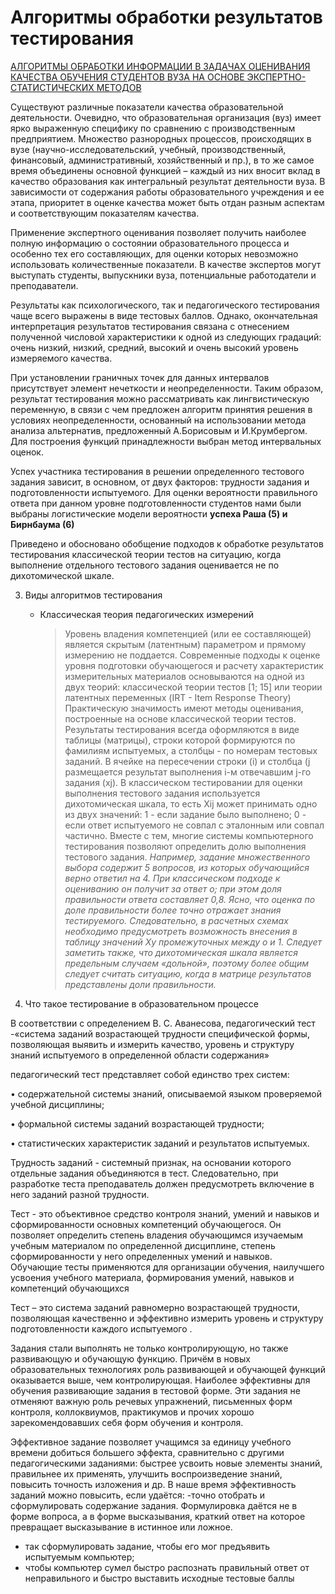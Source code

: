 # Алгоритмы обработки результатов тестирования


[АЛГОРИТМЫ ОБРАБОТКИ ИНФОРМАЦИИ В ЗАДАЧАХ
ОЦЕНИВАНИЯ КАЧЕСТВА ОБУЧЕНИЯ СТУДЕНТОВ ВУЗА НА
ОСНОВЕ ЭКСПЕРТНО-СТАТИСТИЧЕСКИХ МЕТОДОВ](ИСиТехн\Статья_2021\thesis_tpu-2003-32.pdf)


Существуют различные показатели качества образовательной деятельности. Очевидно, что образовательная организация (вуз) имеет ярко выраженную специфику по сравнению с производственным предприятием. Множество разнородных процессов, происходящих в вузе (научно-исследовательский, учебный, производственный, финансовый, административный, хозяйственный и пр.), в то же самое время объединены основной функцией – каждый из них вносит вклад в
качество образования как интегральный результат деятельности вуза. В зависимости от содержания работы образовательного учреждения и ее этапа, приоритет в оценке качества может быть отдан разным аспектам и соответствующим показателям качества. 

Применение экспертного оценивания позволяет получить наиболее полную информацию о состоянии образовательного процесса и особенно тех его
составляющих, для оценки которых невозможно использовать количественные показатели. В качестве экспертов могут выступать студенты, выпускники вуза, 
потенциальные работодатели и преподаватели. 

Результаты как психологического, так и педагогического тестирования чаще всего выражены в виде тестовых баллов. Однако, окончательная интерпретация
результатов тестирования связана с отнесением полученной числовой характеристики к одной из следующих градаций: очень низкий, низкий, средний, 
высокий и очень высокий уровень измеряемого качества.

При установлении граничных точек для данных интервалов присутствует элемент нечеткости и неопределенности. Таким образом, результат тестирования можно рассматривать как лингвистическую переменную, в связи с чем предложен алгоритм принятия решения в условиях неопределенности, основанный на использовании метода анализа альтернатив, предложенный А.Борисовым и И.Крумбергом. Для построения функций принадлежности выбран метод интервальных оценок. 

Успех участника тестирования в решении определенного тестового задания зависит, в основном, от двух факторов: трудности задания и подготовленности
испытуемого. Для оценки вероятности правильного ответа при данном уровне подготовленности студентов нами были выбраны логистические модели вероятности
__успеха Раша (5) и Бирнбаума (6)__

Приведено и обосновано обобщение подходов к обработке результатов тестирования классической теории тестов на ситуацию, когда выполнение отдельного тестового задания оценивается не по дихотомической шкале.


3. Виды алгоритмов тестирования

    - Классическая теория педагогических измерений
        > Уровень владения компетенцией (или ее составляющей) является скрытым (латентным) параметром и прямому измерению не поддается. Современные подходы к оценке уровня подготовки обучающегося и расчету характеристик измерительных материалов основываются на одной из двух теорий: классической теории тестов [1; 15] или теории латентных переменных (IRT - Item Response Theory)
        > Практическую значимость имеют методы оценивания, построенные на основе классической теории тестов.
        > Результаты тестирования всегда оформляются в виде таблицы (матрицы), строки которой формируются по фамилиям испытуемых, а столбцы - по номерам тестовых заданий. В ячейке на пересечении строки (i) и столбца (j размещается результат выполнения i-м отвечавшим j-го задания (xj). В классическом тестировании для оценки выполнения тестового задания используется дихотомическая шкала, то есть Xij может принимать одно из двух значений: 1 - если задание было выполнено; 0 - если ответ испытуемого не совпал с эталонным или совпал частично. Вместе с тем, многие системы компьютерного тестирования позволяют определить долю выполнения тестового задания.
        >   _Например, задание множественного выбора содержит 5 вопросов, из которых обучающийся верно ответил на 4. При классическом подходе к оцениванию он получит за ответ о; при этом доля правильности ответа составляет 0,8. Ясно, что оценка по доле правильности более точно отражает знания тестируемого. Следовательно, в расчетных схемах необходимо предусмотреть возможность внесения в таблицу значений Ху промежуточных между о и 1. Следует заметить также, что дихотомическая шкала является предельным случаем «дольной», поэтому более общим следует считать ситуацию, когда в матрице результатов представлены доли правильности._

1. Что такое тестирование в образовательном процессе 

В соответствии с определением В. С. Аванесова, педагогический тест -«система заданий возрастающей трудности специфической формы, позволяющая выявить и измерить качество, уровень и структуру знаний испытуемого в определенной области содержания»

 педагогический тест представляет собой единство трех систем:

• содержательной системы знаний, описываемой языком проверяемой учебной дисциплины;

• формальной системы заданий возрастающей трудности;

• статистических характеристик заданий и результатов испытуемых.

Трудность заданий - системный признак, на основании которого отдельные задания объединяются в тест. Следовательно, при разработке теста преподаватель должен предусмотреть включение в него заданий разной трудности.  


Тест - это объективное средство контроля знаний, умений и навыков и сформированности основных компетенций обучающегося. Он позволяет определить степень владения обучающимся изучаемым учебным материалом по определенной дисциплине, степень сформированности у него определенных умений и навыков. Обучающие тесты применяются для организации обучения, наилучшего усвоения учебного материала, формирования умений, навыков и компетенций обучающихся

Тест – это система заданий равномерно возрастающей трудности, позволяющая качественно и эффективно измерить уровень и структуру подготовленности каждого испытуемого . 

Задания стали выполнять не только контролирующую, но также развивающую и обучающую функцию. Причём в новых образовательных технологиях роль развивающей и обучающей функций оказывается
выше, чем контролирующая. Наиболее эффективны для обучения развивающие задания в тестовой форме. Эти задания не отменяют важную роль речевых упражнений, письменных форм контроля, коллоквиумов,
практикумов и прочих хорошо зарекомендовавших себя форм обучения и контроля.

Эффективное задание позволяет учащимся за единицу учебного
времени добиться большего эффекта, сравнительно с другими педагогическими заданиями: быстрее усвоить новые элементы знаний, правильнее их применять, улучшить воспроизведение знаний, повысить точность
изложения и др. В наше время эффективность заданий можно повысить,
если удаётся:
-точно отобрать и сформулировать содержание задания. Формулировка даётся не в форме вопроса, а в форме высказывания, краткий ответ
на которое превращает высказывание в истинное или ложное.
- так сформулировать задание, чтобы его мог предъявить испытуемым компьютер;
- чтобы компьютер сумел быстро распознать правильный ответ от
неправильного и быстро выставить исходные тестовые баллы
